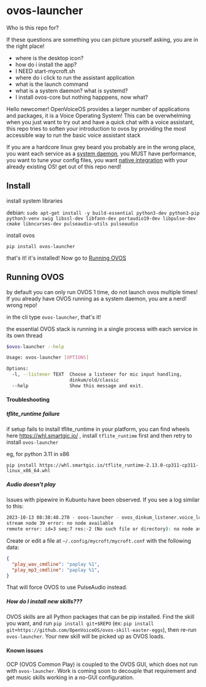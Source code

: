 # ovos-launcher

Who is this repo for?

If these questions are something you can picture yourself asking, you are in the right place!
- where is the desktop icon?
- how do i install the app?
- I NEED start-mycroft.sh
- where do i click to run the assistant application
- what is the launch command
- what is a system daemon? what is systemd?
- I install ovos-core but nothing happpens, now what?

Hello newcomer! OpenVoiceOS provides a larger number of applications and packages, it is a Voice Operating System!
This can be overwhelming when you just want to try out and have a quick chat with a voice assistant, this repo tries to soften your introduction to ovos by providing the most accessible way to run the basic voice assistant stack

If you are a hardcore linux grey beard you probably are in the wrong place, you want each service as a [system daemon](https://github.com/OpenVoiceOS/ovos-systemd), you MUST have performance, you want to tune your config files, you want [native integration](https://github.com/OpenVoiceOS/raspbian-ovos/blob/dev/manual_user_install.sh) with your already existing OS! get out of this repo nerd!

## Install

install system libraries

debian: `sudo apt-get install -y build-essential python3-dev python3-pip python3-venv swig libssl-dev libfann-dev portaudio19-dev libpulse-dev cmake libncurses-dev pulseaudio-utils pulseaudio`

install ovos

`pip install ovos-launcher`

that's it! it's installed! Now go to [Running OVOS](#Running-OVOS)

## Running OVOS

by default you can only run OVOS 1 time, do not launch ovos multiple times! If you already have OVOS running as a system daemon, you are a nerd! wrong repo!

in the cli type `ovos-launcher`, that's it!

the essential OVOS stack is running in a single process with each service in its own thread

```bash
$ovos-launcher --help

Usage: ovos-launcher [OPTIONS]

Options:
  -l, --listener TEXT  Choose a listener for mic input handling,
                       dinkum/old/classic
  --help               Show this message and exit.
```

#### Troubleshooting

##### tflite_runtime failure

if setup fails to install tflite_runtime in your platform, you can find wheels here https://whl.smartgic.io/ , install `tflite_runtime` first and then retry to install `ovos-launcher`

eg, for python 3.11 in x86

`pip install https://whl.smartgic.io/tflite_runtime-2.13.0-cp311-cp311-linux_x86_64.whl`

##### Audio doesn't play

Issues with pipewire in Kubuntu have been observed. If you see a log similar to this:

```bash
2023-10-13 08:38:48.270 - ovos-launcher - ovos_dinkum_listener.voice_loop.voice_loop:run:222 - INFO - Wakeword detected
stream node 39 error: no node available
remote error: id=3 seq:7 res:-2 (No such file or directory): no node available
```

Create or edit a file at `~/.config/mycroft/mycroft.conf` with the following data:

```json
{
  "play_wav_cmdline": "paplay %1",
  "play_mp3_cmdline": "paplay %1",
}
```

That will force OVOS to use PulseAudio instead.

##### How do I install new skills???

OVOS skills are all Python packages that can be pip installed. Find the skill you want, and run `pip install git+$REPO` (ex: `pip install git+https://github.com/OpenVoiceOS/ovos-skill-easter-eggs`), then re-run `ovos-launcher`. Your new skill will be picked up as OVOS loads.

#### Known issues

OCP (OVOS Common Play) is coupled to the OVOS GUI, which does not run with `ovos-launcher`. Work is coming soon to decouple that requirement and get music skills working in a no-GUI configuration.
